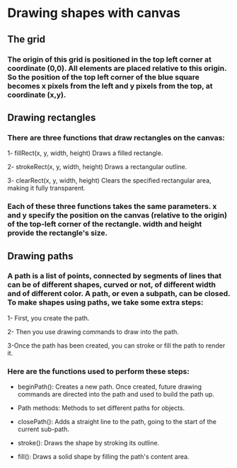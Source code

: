 # Drawing shapes with canvas
## The grid

### The origin of this grid is positioned in the top left corner at coordinate (0,0). All elements are placed relative to this origin. So the position of the top left corner of the blue square becomes x pixels from the left and y pixels from the top, at coordinate (x,y).

## Drawing rectangles
### There are three functions that draw rectangles on the canvas:

1- fillRect(x, y, width, height) Draws a filled rectangle.

2- strokeRect(x, y, width, height) Draws a rectangular outline.

3- clearRect(x, y, width, height) Clears the specified rectangular area, making it fully transparent.

### Each of these three functions takes the same parameters. x and y specify the position on the canvas (relative to the origin) of the top-left corner of the rectangle. width and height provide the rectangle's size.


## Drawing paths
### A path is a list of points, connected by segments of lines that can be of different shapes, curved or not, of different width and of different color. A path, or even a subpath, can be closed. To make shapes using paths, we take some extra steps:

1- First, you create the path.

2- Then you use drawing commands to draw into the path.

3-Once the path has been created, you can stroke or fill the path to render it.

### Here are the functions used to perform these steps:

* beginPath(): Creates a new path. Once created, future drawing commands are directed into the path and used to build the path up.

* Path methods: Methods to set different paths for objects.

* closePath(): Adds a straight line to the path, going to the start of the current sub-path.

* stroke(): Draws the shape by stroking its outline.

* fill(): Draws a solid shape by filling the path's content area.
